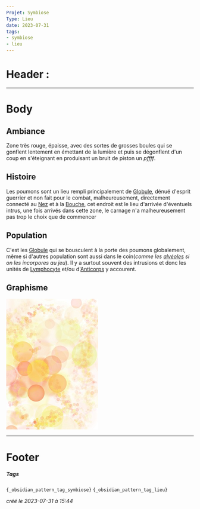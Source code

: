 ```yaml
---
Projet: Symbiose
Type: Lieu
date: 2023-07-31
tags:
- symbiose
- lieu
---
```

   
# Header :   
   
   
-------------------------------------------------------------------------------   
# Body   
   
## Ambiance   
   
Zone très rouge, épaisse, avec des sortes de grosses boules qui se gonflent lentement en émettant de la lumière et puis se dégonflent d'un coup en s'éteignant en produisant un bruit de piston un *pffff*.     
   
## Histoire   
   
Les poumons sont un lieu rempli principalement de [Globule](../../../../../Cr%C3%A9ations/Symbiose/GameDesign/Sc%C3%A9nario/Personnages/Globule.md), dénué d'esprit guerrier et non fait pour le combat, malheureusement, directement connecté au [Nez](../../../../../Cr%C3%A9ations/Symbiose/GameDesign/Sc%C3%A9nario/Lieux/Nez.md) et à la [Bouche](/not_created.md), cet endroit est le lieu d'arrivée d'éventuels intrus, une fois arrivés dans cette zone, le carnage n'a malheureusement pas trop le choix que de commencer    
   
## Population   
   
C'est les [Globule](../../../../../Cr%C3%A9ations/Symbiose/GameDesign/Sc%C3%A9nario/Personnages/Globule.md) qui se bousculent à la porte des poumons globalement, même si d'autres population sont aussi dans le coin(*comme les [alvéoles](/not_created.md) si on les incorpores au jeu*). Il y a surtout souvent des intrusions et donc les unités de [Lymphocyte](../../../../../Cr%C3%A9ations/Symbiose/GameDesign/Sc%C3%A9nario/Personnages/Lymphocyte.md) et/ou d'[Anticorps](../../../../../Cr%C3%A9ations/Symbiose/GameDesign/Sc%C3%A9nario/Personnages/Anticorps.md) y accourent.    
   
## Graphisme   
   
![](../../../../../z-Ressources/Images/Symbiose/Lieux/poumon.jpg)   
   
   
---------------------------------------------------------------------------   
# Footer   
   
##### Tags   
`{_obsidian_pattern_tag_symbiose}` `{_obsidian_pattern_tag_lieu}`   
   
*créé le 2023-07-31 à 15:44*